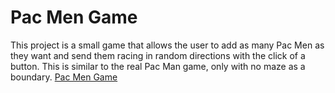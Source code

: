 # Pac Men Game
This project is a small game that allows the user to add as many Pac Men as they want and send them racing in random directions with the click of a button.  This is similar to the real Pac Man game, only with no maze as a boundary. 
<a href="index.html"> Pac Men Game</a>
